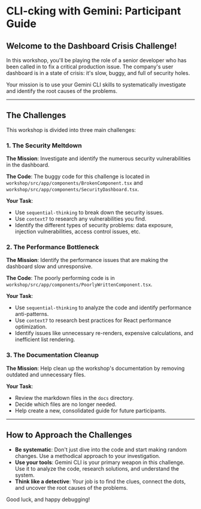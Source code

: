 # CLI-cking with Gemini: Participant Guide

## Welcome to the Dashboard Crisis Challenge!

In this workshop, you'll be playing the role of a senior developer who has been called in to fix a critical production issue. The company's user dashboard is in a state of crisis: it's slow, buggy, and full of security holes.

Your mission is to use your Gemini CLI skills to systematically investigate and identify the root causes of the problems.

---

## The Challenges

This workshop is divided into three main challenges:

### 1. The Security Meltdown

**The Mission**: Investigate and identify the numerous security vulnerabilities in the dashboard.

**The Code**: The buggy code for this challenge is located in `workshop/src/app/components/BrokenComponent.tsx` and `workshop/src/app/components/SecurityDashboard.tsx`.

**Your Task**:
*   Use `sequential-thinking` to break down the security issues.
*   Use `context7` to research any vulnerabilities you find.
*   Identify the different types of security problems: data exposure, injection vulnerabilities, access control issues, etc.

### 2. The Performance Bottleneck

**The Mission**: Identify the performance issues that are making the dashboard slow and unresponsive.

**The Code**: The poorly performing code is in `workshop/src/app/components/PoorlyWrittenComponent.tsx`.

**Your Task**:
*   Use `sequential-thinking` to analyze the code and identify performance anti-patterns.
*   Use `context7` to research best practices for React performance optimization.
*   Identify issues like unnecessary re-renders, expensive calculations, and inefficient list rendering.

### 3. The Documentation Cleanup

**The Mission**: Help clean up the workshop's documentation by removing outdated and unnecessary files.

**Your Task**:
*   Review the markdown files in the `docs` directory.
*   Decide which files are no longer needed.
*   Help create a new, consolidated guide for future participants.

---

## How to Approach the Challenges

*   **Be systematic**: Don't just dive into the code and start making random changes. Use a methodical approach to your investigation.
*   **Use your tools**: Gemini CLI is your primary weapon in this challenge. Use it to analyze the code, research solutions, and understand the system.
*   **Think like a detective**: Your job is to find the clues, connect the dots, and uncover the root causes of the problems.

Good luck, and happy debugging!
